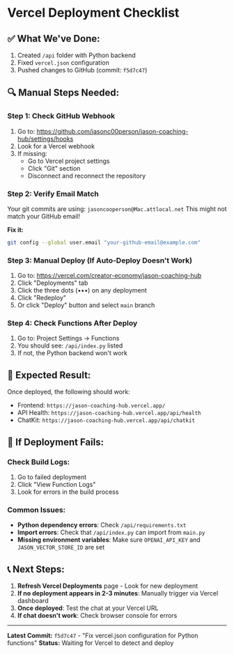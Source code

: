 # Vercel Deployment Checklist 

## ✅ What We've Done:
1. Created `/api` folder with Python backend
2. Fixed `vercel.json` configuration
3. Pushed changes to GitHub (commit: `f5d7c47`)

## 🔍 Manual Steps Needed:

### Step 1: Check GitHub Webhook
1. Go to: https://github.com/jasonc00person/jason-coaching-hub/settings/hooks
2. Look for a Vercel webhook
3. If missing:
   - Go to Vercel project settings
   - Click "Git" section
   - Disconnect and reconnect the repository

### Step 2: Verify Email Match
Your git commits are using: `jasoncooperson@Mac.attlocal.net`
This might not match your GitHub email!

**Fix it:**
```bash
git config --global user.email "your-github-email@example.com"
```

### Step 3: Manual Deploy (If Auto-Deploy Doesn't Work)
1. Go to: https://vercel.com/creator-economy/jason-coaching-hub
2. Click "Deployments" tab
3. Click the three dots (•••) on any deployment
4. Click "Redeploy"
5. Or click "Deploy" button and select `main` branch

### Step 4: Check Functions After Deploy
1. Go to: Project Settings → Functions
2. You should see: `/api/index.py` listed
3. If not, the Python backend won't work

## 🎯 Expected Result:
Once deployed, the following should work:
- Frontend: `https://jason-coaching-hub.vercel.app/`
- API Health: `https://jason-coaching-hub.vercel.app/api/health`
- ChatKit: `https://jason-coaching-hub.vercel.app/api/chatkit`

## 🐛 If Deployment Fails:

### Check Build Logs:
1. Go to failed deployment
2. Click "View Function Logs"
3. Look for errors in the build process

### Common Issues:
- **Python dependency errors**: Check `/api/requirements.txt`
- **Import errors**: Check that `/api/index.py` can import from `main.py`
- **Missing environment variables**: Make sure `OPENAI_API_KEY` and `JASON_VECTOR_STORE_ID` are set

## 📞 Next Steps:

1. **Refresh Vercel Deployments** page - Look for new deployment
2. **If no deployment appears in 2-3 minutes**: Manually trigger via Vercel dashboard
3. **Once deployed**: Test the chat at your Vercel URL
4. **If chat doesn't work**: Check browser console for errors

---

**Latest Commit:** `f5d7c47` - "Fix vercel.json configuration for Python functions"
**Status:** Waiting for Vercel to detect and deploy

